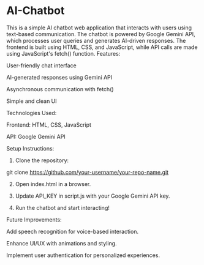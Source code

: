 # AI-Chatbot
This is a simple AI chatbot web application that interacts with users using text-based communication. The chatbot is powered by Google Gemini API, which processes user queries and generates AI-driven responses. The frontend is built using HTML, CSS, and JavaScript, while API calls are made using JavaScript's fetch() function.
Features:

User-friendly chat interface

AI-generated responses using Gemini API

Asynchronous communication with fetch()

Simple and clean UI


Technologies Used:

Frontend: HTML, CSS, JavaScript

API: Google Gemini API

Setup Instructions:

1. Clone the repository:

git clone https://github.com/your-username/your-repo-name.git


2. Open index.html in a browser.


3. Update API_KEY in script.js with your Google Gemini API key.


4. Run the chatbot and start interacting!



Future Improvements:

Add speech recognition for voice-based interaction.

Enhance UI/UX with animations and styling.

Implement user authentication for personalized experiences.
